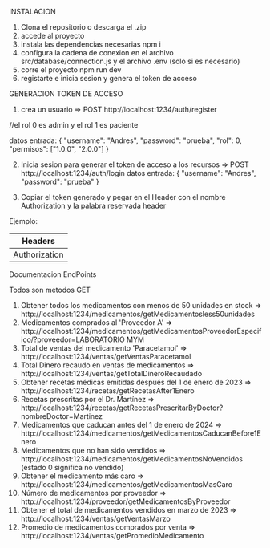 
INSTALACION

1. Clona el repositorio o descarga el .zip
2. accede al proyecto
3. instala las dependencias necesarias npm i
4. configura la cadena de conexion en el archivo src/database/connection.js y el archivo  .env  (solo si es necesario)
5. corre el proyecto npm run dev
6. registarte e inicia sesion y genera el token de acceso 


GENERACION TOKEN DE ACCESO

1. crea un usuario => POST http://localhost:1234/auth/register

//el rol 0 es admin y el rol 1 es paciente

datos entrada: {
  "username": "Andres",
  "password": "prueba",
  "rol": 0,
  "permisos": ["1.0.0", "2.0.0"]
}

2. Inicia sesion para generar el token de acceso a los recursos => POST http://localhost:1234/auth/login
datos entrada: {
  "username": "Andres",
  "password": "prueba"
}

3. Copiar el token generado y pegar en el Header con el nombre Authorization y la palabra reservada header

Ejemplo:

|  Headers                            |
|-------------------------------------|
| Authorization | bearer your_api_key |

Documentacion EndPoints

Todos son metodos GET

1. Obtener todos los medicamentos con menos de 50 unidades en stock => http://localhost:1234/medicamentos/getMedicamentosless50unidades
2. Medicamentos comprados al 'Proveedor A' => http://localhost:1234/medicamentos/getMedicamentosProveedorEspecifico/?proveedor=LABORATORIO MYM
3.  Total de ventas del medicamento 'Paracetamol' => http://localhost:1234/ventas/getVentasParacetamol
4. Total Dinero recaudo en ventas de medicamentos => http://localhost:1234/ventas/getTotalDineroRecaudado
5. Obtener recetas médicas emitidas después del 1 de enero de 2023 => http://localhost:1234/recetas/getRecetasAfter1Enero
6. Recetas prescritas por el Dr. Martínez => http://localhost:1234/recetas/getRecetasPrescritarByDoctor?nombreDoctor=Martinez
7. Medicamentos que caducan antes del 1 de enero de 2024  => http://localhost:1234/medicamentos/getMedicamentosCaducanBefore1Enero
8. Medicamentos que no han sido vendidos => http://localhost:1234/medicamentos/getMedicamentosNoVendidos (estado 0 significa no vendido)
9. Obtener el medicamento más caro => http://localhost:1234/medicamentos/getMedicamentosMasCaro
10. Número de medicamentos por proveedor => http://localhost:1234/proveedor/getMedicamentosByProveedor
11. Obtener el total de medicamentos vendidos en marzo de 2023 => http://localhost:1234/ventas/getVentasMarzo
12. Promedio de medicamentos comprados por venta =>  http://localhost:1234/ventas/getPromedioMedicamento